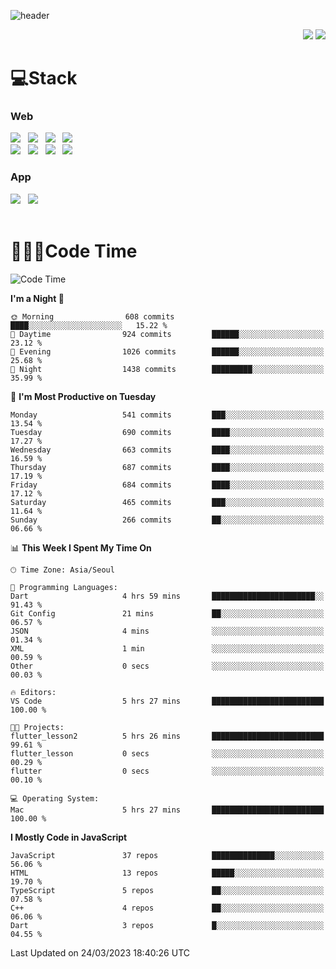 ![header](https://capsule-render.vercel.app/api?type=waving&color=gradient&height=200&text=Cheri&fontAlign=70&fontAlignY=40&animation=twinkling)


<div align="end">
 <a href="https://cheri.tistory.com/"><img src="https://img.shields.io/badge/Blog-AD29B6?style=flat-square&logo=Tidal&logoColor=white"/></a> 
 <a href="mailto:hey.rnjs1135@gmail.com"><img src="https://img.shields.io/badge/Mail-EA4335?style=flat-square&logo=Gmail&logoColor=white"/></a>
</div>

<h1>💻Stack</h1>
<div>
 <h3>Web</h3>
 <!-- badge : https://shields.io/ -->
 <!-- icon : https://simpleicons.org/?q=Get -->
 <img src="https://img.shields.io/badge/HTML5-e74c3c?style=flat-square&logo=HTML5&logoColor=white"></img> &nbsp 
 <img src="https://img.shields.io/badge/CSS3-0A84FF?style=flat-square&logo=CSS3&logoColor=white"></img> &nbsp 
 <img src="https://img.shields.io/badge/tailwind%2Dcss-06B6D4?style=flat-square&logo=tailwindcss&logoColor=white"/></a> &nbsp 
 <img src="https://img.shields.io/badge/styled%2Dcomponents-DB7093?style=flat-square&logo=styled%2Dcomponents&logoColor=white"/></a>
 <br/>
 <img src="https://img.shields.io/badge/JavaScript-FFCD11?style=flat-square&logo=JavaScript&logoColor=white"></img> &nbsp 
 <img src="https://img.shields.io/badge/React-00BCF6?style=flat-square&logo=React&logoColor=white"></img> &nbsp 
 <img src="https://img.shields.io/badge/Redux-764ABC?style=flat-square&logo=Redux&logoColor=white"/> &nbsp 
 <img src="https://img.shields.io/badge/Zustand-582D3E?style=flat-square&logo=Zustand&logoColor=white"/></a> &nbsp 
 <br/>
 <h3>App</h3>
 <img src="https://img.shields.io/badge/Flutter-02569B?style=flat-square&logo=Flutter&logoColor=white"/></a> &nbsp 
 <img src="https://img.shields.io/badge/Getx-600EB2?style=flat-square"/></a> &nbsp 
</div> 

<br/>

<h1>👩🏼‍💻Code Time</h1>

<!--START_SECTION:waka-->
![Code Time](http://img.shields.io/badge/Code%20Time-2%2C114%20hrs%2015%20mins-blue)

**I'm a Night 🦉** 

```text
🌞 Morning                608 commits         ████░░░░░░░░░░░░░░░░░░░░░   15.22 % 
🌆 Daytime                924 commits         ██████░░░░░░░░░░░░░░░░░░░   23.12 % 
🌃 Evening                1026 commits        ██████░░░░░░░░░░░░░░░░░░░   25.68 % 
🌙 Night                  1438 commits        █████████░░░░░░░░░░░░░░░░   35.99 % 
```
📅 **I'm Most Productive on Tuesday** 

```text
Monday                   541 commits         ███░░░░░░░░░░░░░░░░░░░░░░   13.54 % 
Tuesday                  690 commits         ████░░░░░░░░░░░░░░░░░░░░░   17.27 % 
Wednesday                663 commits         ████░░░░░░░░░░░░░░░░░░░░░   16.59 % 
Thursday                 687 commits         ████░░░░░░░░░░░░░░░░░░░░░   17.19 % 
Friday                   684 commits         ████░░░░░░░░░░░░░░░░░░░░░   17.12 % 
Saturday                 465 commits         ███░░░░░░░░░░░░░░░░░░░░░░   11.64 % 
Sunday                   266 commits         ██░░░░░░░░░░░░░░░░░░░░░░░   06.66 % 
```


📊 **This Week I Spent My Time On** 

```text
🕑︎ Time Zone: Asia/Seoul

💬 Programming Languages: 
Dart                     4 hrs 59 mins       ███████████████████████░░   91.43 % 
Git Config               21 mins             ██░░░░░░░░░░░░░░░░░░░░░░░   06.57 % 
JSON                     4 mins              ░░░░░░░░░░░░░░░░░░░░░░░░░   01.34 % 
XML                      1 min               ░░░░░░░░░░░░░░░░░░░░░░░░░   00.59 % 
Other                    0 secs              ░░░░░░░░░░░░░░░░░░░░░░░░░   00.03 % 

🔥 Editors: 
VS Code                  5 hrs 27 mins       █████████████████████████   100.00 % 

🐱‍💻 Projects: 
flutter_lesson2          5 hrs 26 mins       █████████████████████████   99.61 % 
flutter_lesson           0 secs              ░░░░░░░░░░░░░░░░░░░░░░░░░   00.29 % 
flutter                  0 secs              ░░░░░░░░░░░░░░░░░░░░░░░░░   00.10 % 

💻 Operating System: 
Mac                      5 hrs 27 mins       █████████████████████████   100.00 % 
```

**I Mostly Code in JavaScript** 

```text
JavaScript               37 repos            ██████████████░░░░░░░░░░░   56.06 % 
HTML                     13 repos            █████░░░░░░░░░░░░░░░░░░░░   19.70 % 
TypeScript               5 repos             ██░░░░░░░░░░░░░░░░░░░░░░░   07.58 % 
C++                      4 repos             ██░░░░░░░░░░░░░░░░░░░░░░░   06.06 % 
Dart                     3 repos             █░░░░░░░░░░░░░░░░░░░░░░░░   04.55 % 
```




 Last Updated on 24/03/2023 18:40:26 UTC
<!--END_SECTION:waka-->
